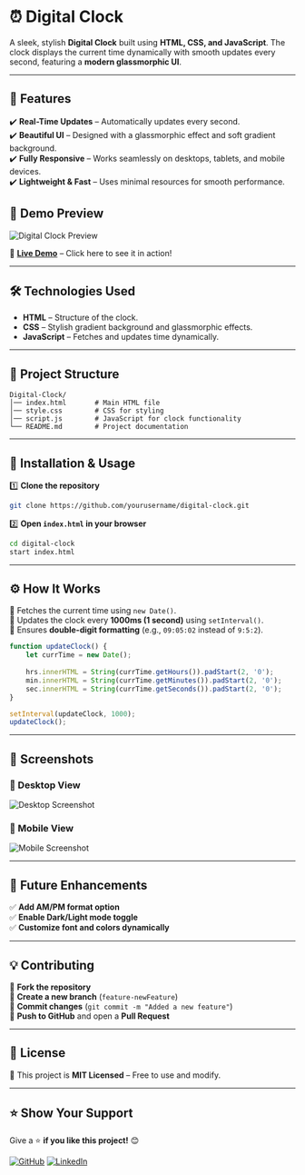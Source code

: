 # ⏰ Digital Clock

A sleek, stylish **Digital Clock** built using **HTML, CSS, and JavaScript**. The clock displays the current time dynamically with smooth updates every second, featuring a **modern glassmorphic UI**.

---

## 📌 Features

✔️ **Real-Time Updates** – Automatically updates every second.  
✔️ **Beautiful UI** – Designed with a glassmorphic effect and soft gradient background.  
✔️ **Fully Responsive** – Works seamlessly on desktops, tablets, and mobile devices.  
✔️ **Lightweight & Fast** – Uses minimal resources for smooth performance.  

## 🎥 Demo Preview

![Digital Clock Preview](https://via.placeholder.com/800x400?text=Digital+Clock+Preview)

🔗 **[Live Demo](#)** – Click here to see it in action!  

---

## 🛠️ Technologies Used  

- **HTML** – Structure of the clock.  
- **CSS** – Stylish gradient background and glassmorphic effects.  
- **JavaScript** – Fetches and updates time dynamically.  

---

## 📂 Project Structure  

```
Digital-Clock/
│── index.html       # Main HTML file
│── style.css        # CSS for styling
│── script.js        # JavaScript for clock functionality
└── README.md        # Project documentation
```

---

## 🚀 Installation & Usage  

1️⃣ **Clone the repository**  
```sh
git clone https://github.com/yourusername/digital-clock.git
```

2️⃣ **Open `index.html` in your browser**  
```sh
cd digital-clock
start index.html
```

---

## ⚙️ How It Works  

🔹 Fetches the current time using `new Date()`.  
🔹 Updates the clock every **1000ms (1 second)** using `setInterval()`.  
🔹 Ensures **double-digit formatting** (e.g., `09:05:02` instead of `9:5:2`).  

```js
function updateClock() {
    let currTime = new Date();
    
    hrs.innerHTML = String(currTime.getHours()).padStart(2, '0');
    min.innerHTML = String(currTime.getMinutes()).padStart(2, '0');
    sec.innerHTML = String(currTime.getSeconds()).padStart(2, '0');
}

setInterval(updateClock, 1000);
updateClock();
```

---

## 📸 Screenshots  

### 🌟 Desktop View  
![Desktop Screenshot](https://via.placeholder.com/800x400?text=Desktop+View)

### 📱 Mobile View  
![Mobile Screenshot](https://via.placeholder.com/400x800?text=Mobile+View)

---

## 🎯 Future Enhancements  

✅ **Add AM/PM format option**  
✅ **Enable Dark/Light mode toggle**  
✅ **Customize font and colors dynamically**  

---

## 💡 Contributing  

🔹 **Fork the repository**  
🔹 **Create a new branch** (`feature-newFeature`)  
🔹 **Commit changes** (`git commit -m "Added a new feature"`)  
🔹 **Push to GitHub** and open a **Pull Request**  

---

## 📜 License  

📄 This project is **MIT Licensed** – Free to use and modify.  

---

## ⭐ Show Your Support  

Give a ⭐ **if you like this project!** 😊  

[![GitHub](https://img.shields.io/badge/GitHub-Profile-blue?logo=github)](https://github.com/PranavThorat1432)
[![LinkedIn](https://img.shields.io/badge/LinkedIn-Profile-blue?logo=linkedin)](https://linkedin.com/in/curiouspranavthorat)


